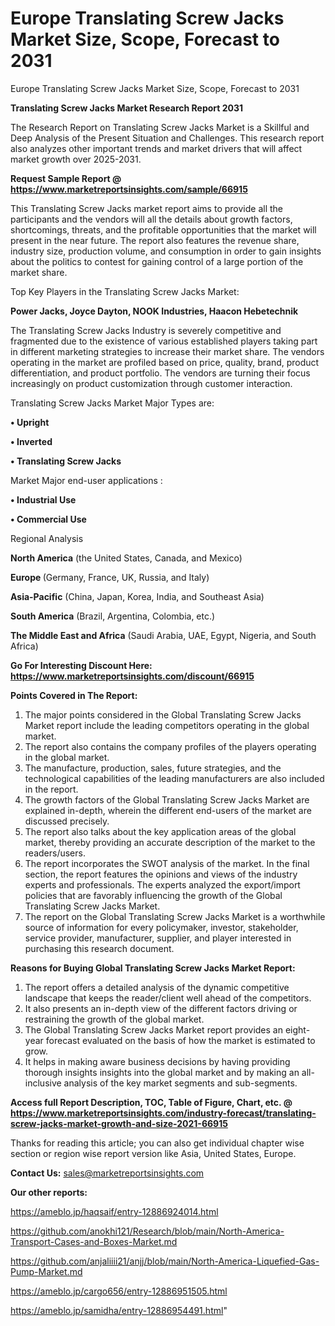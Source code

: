 # Europe Translating Screw Jacks Market Size, Scope, Forecast to 2031
Europe Translating Screw Jacks Market Size, Scope, Forecast to 2031

<strong>Translating Screw Jacks Market Research Report 2031</strong>

The Research Report on Translating Screw Jacks Market is a Skillful and Deep Analysis of the Present Situation and Challenges. This research report also analyzes other important trends and market drivers that will affect market growth over 2025-2031.

<strong>Request Sample Report @ <a href=https://www.marketreportsinsights.com/sample/66915>https://www.marketreportsinsights.com/sample/66915</a></strong>

This Translating Screw Jacks market report aims to provide all the participants and the vendors will all the details about growth factors, shortcomings, threats, and the profitable opportunities that the market will present in the near future. The report also features the revenue share, industry size, production volume, and consumption in order to gain insights about the politics to contest for gaining control of a large portion of the market share.

Top Key Players in the Translating Screw Jacks Market:

<strong>Power Jacks, Joyce Dayton, NOOK Industries, Haacon Hebetechnik</strong>

The Translating Screw Jacks Industry is severely competitive and fragmented due to the existence of various established players taking part in different marketing strategies to increase their market share. The vendors operating in the market are profiled based on price, quality, brand, product differentiation, and product portfolio. The vendors are turning their focus increasingly on product customization through customer interaction.

Translating Screw Jacks Market Major Types are:

<strong>• Upright

• Inverted

• Translating Screw Jacks</strong>

Market Major end-user applications :

<strong>• Industrial Use

• Commercial Use</strong>

Regional Analysis

</u><strong><b>North America</b></strong> (the United States, Canada, and Mexico)

<strong><b>Europe </b></strong>(Germany, France, UK, Russia, and Italy)

<strong><b>Asia-Pacific</b></strong> (China, Japan, Korea, India, and Southeast Asia)

<strong><b>South America</b></strong> (Brazil, Argentina, Colombia, etc.)

<strong><b>The Middle East and Africa</b></strong> (Saudi Arabia, UAE, Egypt, Nigeria, and South Africa)

<strong>Go For Interesting Discount Here: <a href=https://www.marketreportsinsights.com/discount/66915>https://www.marketreportsinsights.com/discount/66915</a></strong>

<strong>Points Covered in The Report:</strong>
<ol>
  <li>The major points considered in the Global Translating Screw Jacks Market report include the leading competitors operating in the global market.</li>
  <li>The report also contains the company profiles of the players operating in the global market.</li>
  <li>The manufacture, production, sales, future strategies, and the technological capabilities of the leading manufacturers are also included in the report.</li>
  <li>The growth factors of the Global Translating Screw Jacks Market are explained in-depth, wherein the different end-users of the market are discussed precisely.</li>
  <li>The report also talks about the key application areas of the global market, thereby providing an accurate description of the market to the readers/users.</li>
  <li>The report incorporates the SWOT analysis of the market. In the final section, the report features the opinions and views of the industry experts and professionals. The experts analyzed the export/import policies that are favorably influencing the growth of the Global Translating Screw Jacks Market.</li>
  <li>The report on the Global Translating Screw Jacks Market is a worthwhile source of information for every policymaker, investor, stakeholder, service provider, manufacturer, supplier, and player interested in purchasing this research document.</li>
</ol>
<strong>Reasons for Buying Global Translating Screw Jacks Market Report:</strong>

<ol>
  <li>The report offers a detailed analysis of the dynamic competitive landscape that keeps the reader/client well ahead of the competitors.</li>
  <li>It also presents an in-depth view of the different factors driving or restraining the growth of the global market.</li>
  <li>The Global Translating Screw Jacks Market report provides an eight-year forecast evaluated on the basis of how the market is estimated to grow.</li>
  <li>It helps in making aware business decisions by having providing thorough insights insights into the global market and by making an all-inclusive analysis of the key market segments and sub-segments.</li>
</ol>
<strong>Access full Report Description, TOC, Table of Figure, Chart, etc. @ <a href=https://www.marketreportsinsights.com/industry-forecast/translating-screw-jacks-market-growth-and-size-2021-66915>https://www.marketreportsinsights.com/industry-forecast/translating-screw-jacks-market-growth-and-size-2021-66915</a></strong>


Thanks for reading this article; you can also get individual chapter wise section or region wise report version like Asia, United States, Europe.

<strong>Contact Us:</strong>
sales@marketreportsinsights.com

<strong>Our other reports:</strong>

<a href=https://ameblo.jp/haqsaif/entry-12886924014.html>https://ameblo.jp/haqsaif/entry-12886924014.html</a>

<a href=https://github.com/anokhi121/Research/blob/main/North-America-Transport-Cases-and-Boxes-Market.md>https://github.com/anokhi121/Research/blob/main/North-America-Transport-Cases-and-Boxes-Market.md</a>

<a href=https://github.com/anjaliiii21/anjj/blob/main/North-America-Liquefied-Gas-Pump-Market.md>https://github.com/anjaliiii21/anjj/blob/main/North-America-Liquefied-Gas-Pump-Market.md</a>

<a href=https://ameblo.jp/cargo656/entry-12886951505.html>https://ameblo.jp/cargo656/entry-12886951505.html</a>

<a href=https://ameblo.jp/samidha/entry-12886954491.html>https://ameblo.jp/samidha/entry-12886954491.html</a>"
